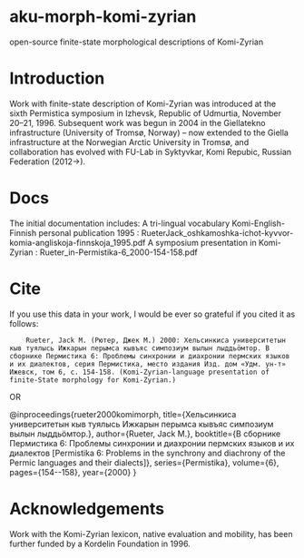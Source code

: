 # aku-morph-komi-zyrian
open-source finite-state morphological descriptions of Komi-Zyrian

# Introduction
Work with finite-state description of Komi-Zyrian was introduced at the sixth Permistica symposium in Izhevsk, Republic of Udmurtia, November 20–21, 1996.
Subsequent work was begun in 2004 in the Giellatekno infrastructure (University of Tromsø, Norway) – now extended to the Giella infrastructure at the Norwegian Arctic University in Tromsø, and collaboration has evolved with FU-Lab in Syktyvkar, Komi Repubic, Russian Federation (2012->).

# Docs
The initial documentation includes:
A tri-lingual vocabulary Komi-English-Finnish personal publication 1995 : RueterJack_oshkamoshka-ichot-kyvvor-komia-angliskoja-finnskoja_1995.pdf
A symposium presentation in Komi-Zyrian : Rueter_in-Permistika-6_2000-154-158.pdf

# Cite

If you use this data in your work, I would be ever so grateful if you cited it as follows:

        Rueter, Jack M. (Рютер, Джек М.) 2000: Хельсинкиса университетын кыв туялысь Ижкарын перымса кывъяс симпозиум вылын лыддьӧмтор. В сборнике Пермистика 6: Проблемы синхронии и диахронии пермских языков и их диалектов, серия Пермистика, место издания Изд. дом «Удм. ун-т» Ижевск, том 6, с. 154-158. (Komi-Zyrian-language presentation of finite-State morphology for Komi-Zyrian.)

OR 

   @inproceedings{rueter2000komimorph,
   title={Хельсинкиса университетын кыв туялысь Ижкарын перымса кывъяс симпозиум вылын лыддьӧмтор.},
   author={Rueter, Jack M.},
   booktitle={В сборнике Пермистика 6: Проблемы синхронии и диахронии пермских языков и их диалектов [Permistika 6: Problems in the synchrony and diachrony of the Permic languages and their dialects]},
   series={Permistika},
   volume={6},
   pages={154--158},
   year={2000}
   }

# Acknowledgements
Work with the Komi-Zyrian lexicon, native evaluation and mobility, has been further funded by a Kordelin Foundation in 1996.
